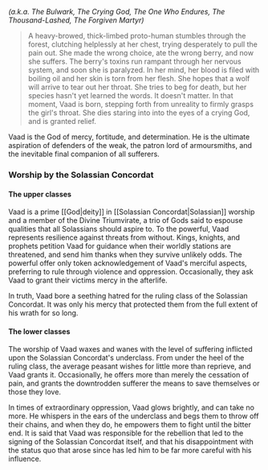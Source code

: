 *(a.k.a. The Bulwark, The Crying God, The One Who Endures, The Thousand-Lashed, The Forgiven Martyr)*

>A heavy-browed, thick-limbed proto-human stumbles through the forest, clutching helplessly at her chest, trying desperately to pull the pain out. She made the wrong choice, ate the wrong berry, and now she suffers. The berry's toxins run rampant through her nervous system, and soon she is paralyzed. In her mind, her blood is filed with boiling oil and her skin is torn from her flesh. She hopes that a wolf will arrive to tear out her throat. She tries to beg for death, but her species hasn't yet learned the words. It doesn't matter. In that moment, Vaad is born, stepping forth from unreality to firmly grasps the girl's throat. She dies staring into into the eyes of a crying God, and is granted relief. 

Vaad is the God of mercy, fortitude, and determination. He is the ultimate aspiration of defenders of the weak, the patron lord of armoursmiths, and the inevitable final companion of all sufferers.
### Worship by the Solassian Concordat

#### The upper classes
Vaad is a prime [[God|deity]] in [[Solassian Concordat|Solassian]] worship and a member of the Divine Triumvirate, a trio of Gods said to espouse qualities that all Solassians should aspire to. To the powerful, Vaad represents resilience against threats from without. Kings, knights, and prophets petition Vaad for guidance when their worldly stations are threatened, and send him thanks when they survive unlikely odds. The powerful offer only token acknowledgement of Vaad's merciful aspects, preferring to rule through violence and oppression. Occasionally, they ask Vaad to grant their victims mercy in the afterlife.

In truth, Vaad bore a seething hatred for the ruling class of the Solassian Concordat. It was only his mercy that protected them from the full extent of his wrath for so long.
#### The lower classes
The worship of Vaad waxes and wanes with the level of suffering inflicted upon the Solassian Concordat's underclass. From under the heel of the ruling class, the average peasant wishes for little more than reprieve, and Vaad grants it. Occasionally, he offers more than merely the cessation of pain, and grants the downtrodden sufferer the means to save themselves or those they love.   

In times of extraordinary oppression, Vaad glows brightly, and can take no more. He whispers in the ears of the underclass and begs them to throw off their chains, and when they do, he empowers them to fight until the bitter end. It is said that Vaad was responsible for the rebellion that led to the signing of the Solassian Concordat itself, and that his disappointment with the status quo that arose since has led him to be far more careful with his influence.